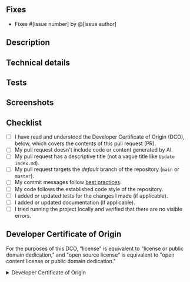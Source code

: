 ## Fixes
<!-- If PR doesn't fully resolve the issue, replace 'Fixes' below with 'Related to'. -->
<!-- If there is no issue being resolved, please open one before creating this pull request. -->
<!-- Replace [issue number] with the issue number (don't leave the square brackets)--likewise for [issue author]. -->
- Fixes #[issue number] by @[issue author]

## Description
<!-- Concisely describe what the pull request does. -->

## Technical details
<!-- Add any other information or technical details about the implementation; or delete this section entirely. -->

## Tests
<!-- Give steps for the reviewer to verify that this PR fixes the problem; or comment out this section entirely. -->

## Screenshots
<!-- Add screenshots to show the problem and the solution; or comment out this section entirely. -->

## Checklist
<!-- DON'T remove this section or any of the lines. -->
<!-- Leave incomplete or inapplicable lines unchecked. -->
<!-- Replace the [ ] with [x] to check the boxes (there is no space between x and square brackets). -->
- [ ] I have read and understood the Developer Certificate of Origin (DCO), below, which covers the contents of this pull request (PR).
- [ ] My pull request doesn't include code or content generated by AI.
- [ ] My pull request has a descriptive title (not a vague title like `Update
  index.md`).
- [ ] My pull request targets the *default* branch of the repository (`main` or `master`).
- [ ] My commit messages follow [best practices][best_practices].
- [ ] My code follows the established code style of the repository.
- [ ] I added or updated tests for the changes I made (if applicable).
- [ ] I added or updated documentation (if applicable).
- [ ] I tried running the project locally and verified that there are no
  visible errors.

[best_practices]:https://gist.github.com/robertpainsi/b632364184e70900af4ab688decf6f53

## Developer Certificate of Origin
<!-- YOU MUST READ AND UNDERSTAND THE FOLLOWING ATTESTATION. -->
<!-- -->
<!-- Be aware that copying and pasting from discussion sites or generative AI isn't allowed under this DCO. -->

For the purposes of this DCO, "license" is equivalent to "license or public domain dedication," and "open source license" is equivalent to "open content license or public domain dedication."
<details>
<summary>Developer Certificate of Origin</summary>

```
Developer Certificate of Origin
Version 1.1

Copyright (C) 2004, 2006 The Linux Foundation and its contributors.
1 Letterman Drive
Suite D4700
San Francisco, CA, 94129

Everyone is permitted to copy and distribute verbatim copies of this
license document, but changing it is not allowed.


Developer's Certificate of Origin 1.1

By making a contribution to this project, I certify that:

(a) The contribution was created in whole or in part by me and I
    have the right to submit it under the open source license
    indicated in the file; or

(b) The contribution is based upon previous work that, to the best
    of my knowledge, is covered under an appropriate open source
    license and I have the right under that license to submit that
    work with modifications, whether created in whole or in part
    by me, under the same open source license (unless I am
    permitted to submit under a different license), as indicated
    in the file; or

(c) The contribution was provided directly to me by some other
    person who certified (a), (b) or (c) and I have not modified
    it.

(d) I understand and agree that this project and the contribution
    are public and that a record of the contribution (including all
    personal information I submit with it, including my sign-off) is
    maintained indefinitely and may be redistributed consistent with
    this project or the open source license(s) involved.
```

</details>
